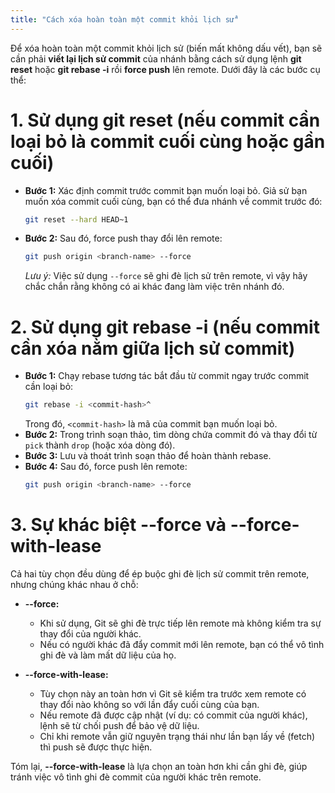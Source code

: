 ```yaml
---
title: "Cách xóa hoàn toàn một commit khỏi lịch sử"
---
```

Để xóa hoàn toàn một commit khỏi lịch sử (biến mất không dấu vết), bạn sẽ cần phải **viết lại lịch sử commit** của nhánh bằng cách sử dụng lệnh **git reset** hoặc **git rebase -i** rồi **force push** lên remote. Dưới đây là các bước cụ thể:

# 1. Sử dụng **git reset** (nếu commit cần loại bỏ là commit cuối cùng hoặc gần cuối)
- **Bước 1:** Xác định commit trước commit bạn muốn loại bỏ. Giả sử bạn muốn xóa commit cuối cùng, bạn có thể đưa nhánh về commit trước đó:
  ```bash
  git reset --hard HEAD~1
  ```
- **Bước 2:** Sau đó, force push thay đổi lên remote:
  ```bash
  git push origin <branch-name> --force
  ```
  *Lưu ý:* Việc sử dụng `--force` sẽ ghi đè lịch sử trên remote, vì vậy hãy chắc chắn rằng không có ai khác đang làm việc trên nhánh đó.

# 2. Sử dụng **git rebase -i** (nếu commit cần xóa nằm giữa lịch sử commit)
- **Bước 1:** Chạy rebase tương tác bắt đầu từ commit ngay trước commit cần loại bỏ:
  ```bash
  git rebase -i <commit-hash>^
  ```
  Trong đó, `<commit-hash>` là mã của commit bạn muốn loại bỏ.
- **Bước 2:** Trong trình soạn thảo, tìm dòng chứa commit đó và thay đổi từ `pick` thành `drop` (hoặc xóa dòng đó).
- **Bước 3:** Lưu và thoát trình soạn thảo để hoàn thành rebase.
- **Bước 4:** Sau đó, force push lên remote:
  ```bash
  git push origin <branch-name> --force
  ```
# 3. Sự khác biệt --force và --force-with-lease
Cả hai tùy chọn đều dùng để ép buộc ghi đè lịch sử commit trên remote, nhưng chúng khác nhau ở chỗ:

- **--force:**  
  - Khi sử dụng, Git sẽ ghi đè trực tiếp lên remote mà không kiểm tra sự thay đổi của người khác.  
  - Nếu có người khác đã đẩy commit mới lên remote, bạn có thể vô tình ghi đè và làm mất dữ liệu của họ.

- **--force-with-lease:**  
  - Tùy chọn này an toàn hơn vì Git sẽ kiểm tra trước xem remote có thay đổi nào không so với lần đẩy cuối cùng của bạn.  
  - Nếu remote đã được cập nhật (ví dụ: có commit của người khác), lệnh sẽ từ chối push để bảo vệ dữ liệu.  
  - Chỉ khi remote vẫn giữ nguyên trạng thái như lần bạn lấy về (fetch) thì push sẽ được thực hiện.

Tóm lại, **--force-with-lease** là lựa chọn an toàn hơn khi cần ghi đè, giúp tránh việc vô tình ghi đè commit của người khác trên remote.
